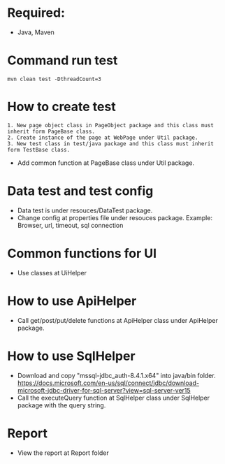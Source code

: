 # Required:
* Java, Maven
# Command run test
    mvn clean test -DthreadCount=3

# How to create test

    1. New page object class in PageObject package and this class must inherit form PageBase class.
    2. Create instance of the page at WebPage under Util package.
    3. New test class in test/java package and this class must inherit form TestBase class.
* Add common function at PageBase class under Util package.

# Data test and test config
* Data test is under resouces/DataTest package.
* Change config at properties file under resouces package.
    Example: Browser, url, timeout, sql connection
    
# Common functions for UI
* Use classes at UiHelper

# How to use ApiHelper
* Call get/post/put/delete functions at ApiHelper class under ApiHelper package.

# How to use SqlHelper
* Download and copy "mssql-jdbc_auth-8.4.1.x64" into java/bin folder.
https://docs.microsoft.com/en-us/sql/connect/jdbc/download-microsoft-jdbc-driver-for-sql-server?view=sql-server-ver15
* Call the executeQuery function at SqlHelper class under SqlHelper package with the query string.

# Report
* View the report at Report folder

